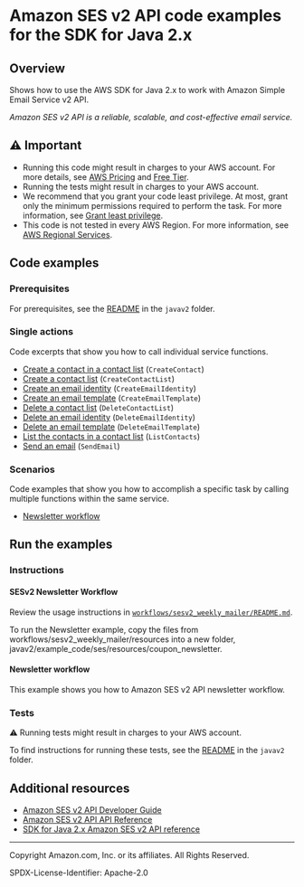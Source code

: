 # Amazon SES v2 API code examples for the SDK for Java 2.x

## Overview

Shows how to use the AWS SDK for Java 2.x to work with Amazon Simple Email Service v2 API.

<!--custom.overview.start-->
<!--custom.overview.end-->

_Amazon SES v2 API is a reliable, scalable, and cost-effective email service._

## ⚠ Important

* Running this code might result in charges to your AWS account. For more details, see [AWS Pricing](https://aws.amazon.com/pricing/) and [Free Tier](https://aws.amazon.com/free/).
* Running the tests might result in charges to your AWS account.
* We recommend that you grant your code least privilege. At most, grant only the minimum permissions required to perform the task. For more information, see [Grant least privilege](https://docs.aws.amazon.com/IAM/latest/UserGuide/best-practices.html#grant-least-privilege).
* This code is not tested in every AWS Region. For more information, see [AWS Regional Services](https://aws.amazon.com/about-aws/global-infrastructure/regional-product-services).

<!--custom.important.start-->
<!--custom.important.end-->

## Code examples

### Prerequisites

For prerequisites, see the [README](../../README.md#Prerequisites) in the `javav2` folder.


<!--custom.prerequisites.start-->
<!--custom.prerequisites.end-->

### Single actions

Code excerpts that show you how to call individual service functions.

- [Create a contact in a contact list](src/main/java/com/example/sesv2/NewsletterWorkflow.java#L204) (`CreateContact`)
- [Create a contact list](src/main/java/com/example/sesv2/NewsletterWorkflow.java#L112) (`CreateContactList`)
- [Create an email identity](src/main/java/com/example/sesv2/NewsletterWorkflow.java#L90) (`CreateEmailIdentity`)
- [Create an email template](src/main/java/com/example/sesv2/NewsletterWorkflow.java#L132) (`CreateEmailTemplate`)
- [Delete a  contact list](src/main/java/com/example/sesv2/NewsletterWorkflow.java#L338) (`DeleteContactList`)
- [Delete an email identity](src/main/java/com/example/sesv2/NewsletterWorkflow.java#L380) (`DeleteEmailIdentity`)
- [Delete an email template](src/main/java/com/example/sesv2/NewsletterWorkflow.java#L357) (`DeleteEmailTemplate`)
- [List the contacts in a contact list](src/main/java/com/example/sesv2/NewsletterWorkflow.java#L258) (`ListContacts`)
- [Send an email](src/main/java/com/example/sesv2/SendEmail.java#L6) (`SendEmail`)

### Scenarios

Code examples that show you how to accomplish a specific task by calling multiple
functions within the same service.

- [Newsletter workflow](src/main/java/com/example/sesv2/NewsletterWorkflow.java)


<!--custom.examples.start-->
<!--custom.examples.end-->

## Run the examples

### Instructions


<!--custom.instructions.start-->

#### SESv2 Newsletter Workflow

Review the usage instructions in [`workflows/sesv2_weekly_mailer/README.md`](../../../workflows/sesv2_weekly_mailer/README.md).

To run the Newsletter example, copy the files from workflows/sesv2_weekly_mailer/resources into a new folder, javav2/example_code/ses/resources/coupon_newsletter.

<!--custom.instructions.end-->



#### Newsletter workflow

This example shows you how to Amazon SES v2 API newsletter workflow.


<!--custom.scenario_prereqs.sesv2_NewsletterWorkflow.start-->
<!--custom.scenario_prereqs.sesv2_NewsletterWorkflow.end-->


<!--custom.scenarios.sesv2_NewsletterWorkflow.start-->
<!--custom.scenarios.sesv2_NewsletterWorkflow.end-->

### Tests

⚠ Running tests might result in charges to your AWS account.


To find instructions for running these tests, see the [README](../../README.md#Tests)
in the `javav2` folder.



<!--custom.tests.start-->
<!--custom.tests.end-->

## Additional resources

- [Amazon SES v2 API Developer Guide](https://docs.aws.amazon.com/ses/latest/dg/Welcome.html)
- [Amazon SES v2 API API Reference](https://docs.aws.amazon.com/ses/latest/APIReference-V2/Welcome.html)
- [SDK for Java 2.x Amazon SES v2 API reference](https://sdk.amazonaws.com/java/api/latest/software/amazon/awssdk/services/ses/package-summary.html)

<!--custom.resources.start-->
<!--custom.resources.end-->

---

Copyright Amazon.com, Inc. or its affiliates. All Rights Reserved.

SPDX-License-Identifier: Apache-2.0
